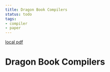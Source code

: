 ```yaml
---
title: Dragon Book Compilers
status: todo
tags:
- compiler
- paper
---
```


[local pdf](../../../pdfs/Dragon%20Book%20Compilers-en-2nd.pdf)

# Dragon Book Compilers

